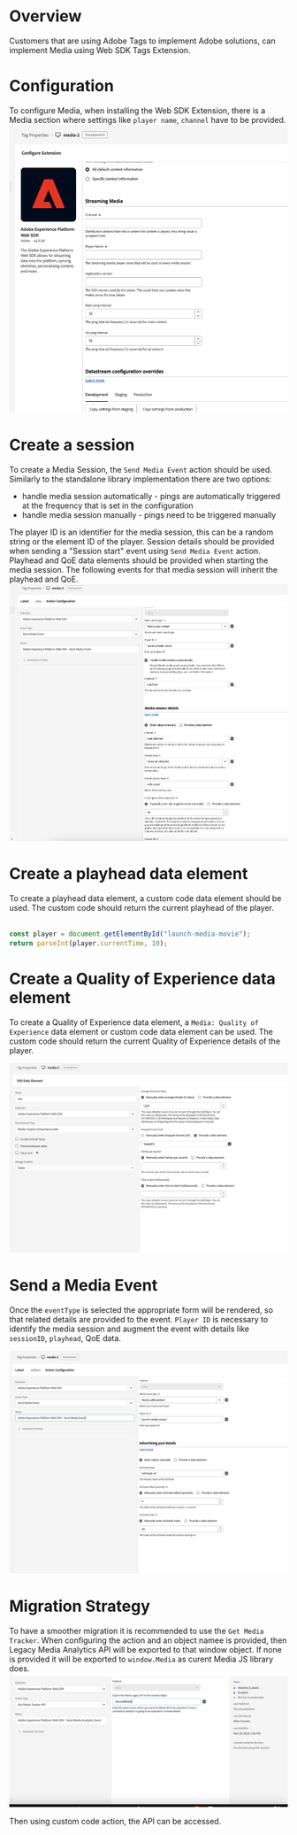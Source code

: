 # Overview

Customers that are using Adobe Tags to implement Adobe solutions, can implement Media using Web SDK Tags Extension.

# Configuration

To configure Media, when installing the Web SDK Extension, there is a Media section where settings like `player name`,
`channel` have to be provided.
![image](public/img/configuration.png)

# Create a session

To create a Media Session, the `Send Media Event` action should be used. Similarly to the standalone library implementation there are two options:
- handle media session automatically - pings are automatically triggered at the frequency that is set in the configuration
- handle media session manually - pings need to be triggered manually

The player ID is an identifier for the media session, this can be a random string or the element ID of the player.
Session details should be provided when sending a "Session start" event using `Send Media Event` action.
Playhead and QoE data elements should be provided when starting the media session. The following events for that media session will inherit the playhead and QoE.
![image](public/img/createSession.png)


# Create a playhead data element
To create a playhead data element, a custom code data element should be used. The custom code should return the current playhead of the player.

```javascript

const player = document.getElementById("launch-media-movie");
return parseInt(player.currentTime, 10);

```
# Create a Quality of Experience data element
To create a Quality of Experience data element, a `Media: Quality of Experience` data element or custom code data element can be used. 
The custom code should return the current Quality of Experience details of the player.

![image](public/img/qoe.png)

# Send a Media Event
Once the `eventType` is selected the appropriate form will be rendered, so that related details are provided to the event.
`Player ID` is necessary to identify the media session and augment the event with details like `sessionID`, `playhead`, QoE data.

![img.png](public/img/sendMediaEvent.png)

# Migration Strategy

To have a smoother migration it is recommended to use the `Get Media Tracker`. When configuring the action and an object namee is provided, then
Legacy Media Analytics API will be exported to that window object. If none is provided it will be exported to `window.Media` as curent Media JS library does.
![img.png](public/img/legacyTracker.png)

Then using custom code action, the API can be accessed. 
